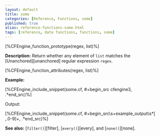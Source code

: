 ```yaml
---
layout: default
title: some
categories: [Reference, Functions, some]
published: true
alias: reference-functions-some.html
tags: [reference, data functions, functions, some]
---
```


[%CFEngine_function_prototype(regex, list)%]

**Description:** Return whether any element of `list` matches the 
[Unanchored][unanchored] regular expression `regex`.

[%CFEngine_function_attributes(regex, list)%]

**Example:**

[%CFEngine_include_snippet(some.cf, #\+begin_src cfengine3, .*end_src)%]

Output:

[%CFEngine_include_snippet(some.cf, #\+begin_src\s+example_output\s*[ ,.0-9]+, .*end_src)%]

**See also:** [`filter()`][filter], [`every()`][every], and [`none()`][none].
